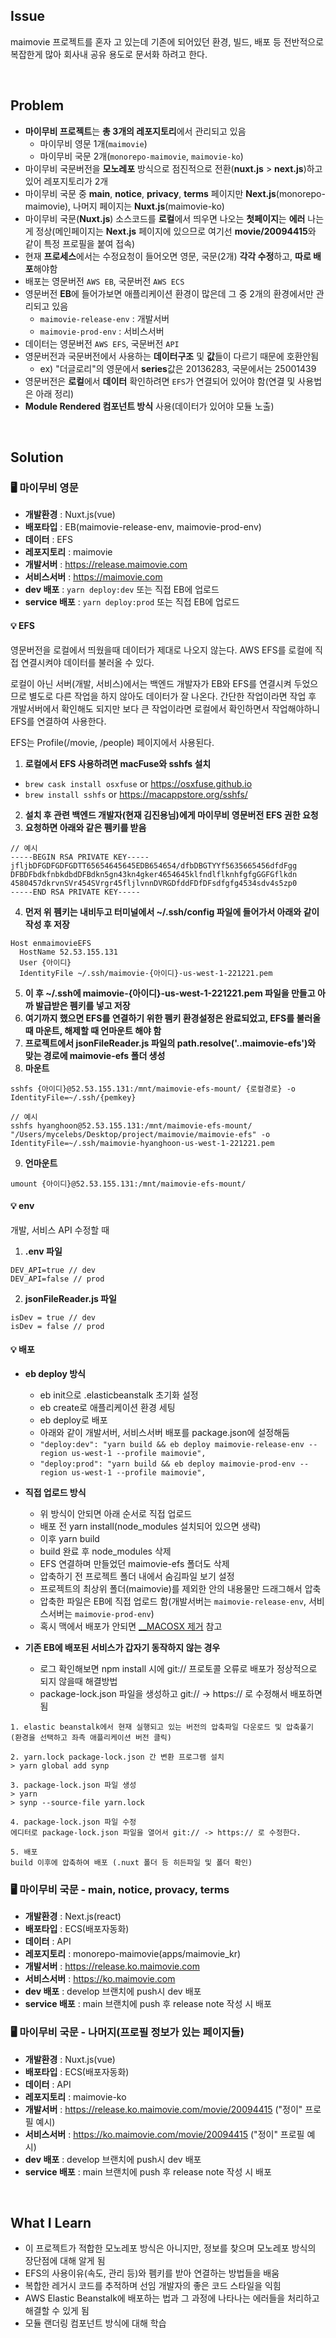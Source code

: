 ## Issue
maimovie 프로젝트를 혼자 고 있는데 기존에 되어있던 환경, 빌드, 배포 등 전반적으로 복잡한게 많아 회사내 공유 용도로 문서화 하려고 한다.

<br>

## Problem
+ **마이무비 프로젝트**는 **총 3개의 레포지토리**에서 관리되고 있음
  - 마이무비 영문 1개(`maimovie`)
  - 마이무비 국문 2개(`monorepo-maimovie`, `maimovie-ko`)
+ 마이무비 국문버전을 **모노레포** 방식으로 점진적으로 전환(**nuxt.js** > **next.js**)하고 있어 레포지토리가 2개
+ 마이무비 국문 중 **main**, **notice**, **privacy**, **terms** 페이지만 **Next.js**(monorepo-maimovie), 나머지 페이지는 **Nuxt.js**(maimovie-ko)
+ 마이무비 국문(**Nuxt.js**) 소스코드를 **로컬**에서 띄우면 나오는 **첫페이지**는 **에러** 나는게 정상(메인페이지는 **Next.js** 페이지에 있으므로 여기선 **movie/20094415**와 같이 특정 프로필을 붙여 접속)
+ 현재 **프로세스**에서는 수정요청이 들어오면 영문, 국문(2개) **각각 수정**하고, **따로 배포**해야함
+ 배포는 영문버전 `AWS EB`, 국문버전 `AWS ECS`
+ 영문버전 **EB**에 들어가보면 애플리케이션 환경이 많은데 그 중 2개의 환경에서만 관리되고 있음
  - `maimovie-release-env` : 개발서버
  - `maimovie-prod-env` : 서비스서버
+ 데이터는 영문버전 `AWS EFS`, 국문버전 `API`
+ 영문버전과 국문버전에서 사용하는 **데이터구조** 및 **값**들이 다르기 때문에 호환안됨
  - ex) "더글로리"의 영문에서 **series**값은 20136283, 국문에서는 25001439
+ 영문버전은 **로컬**에서 **데이터** 확인하려면 `EFS`가 연결되어 있어야 함(연결 및 사용법은 아래 정리)
+ **Module Rendered 컴포넌트 방식** 사용(데이터가 있어야 모듈 노출)

<br>

## Solution
### 🖥 마이무비 영문
+ **개발환경** : Nuxt.js(vue)
+ **배포타입** : EB(maimovie-release-env, maimovie-prod-env)
+ **데이터** : EFS
+ **레포지토리** : maimovie
+ **개발서버** : https://release.maimovie.com
+ **서비스서버** : https://maimovie.com
+ **dev 배포** : `yarn deploy:dev` 또는 직접 EB에 업로드
+ **service 배포** : `yarn deploy:prod` 또는 직접 EB에 업로드
#### 💡 EFS
영문버전을 로컬에서 띄웠을때 데이터가 제대로 나오지 않는다. AWS EFS를 로컬에 직접 연결시켜야 데이터를 불러올 수 있다.

로컬이 아닌 서버(개발, 서비스)에서는 백엔드 개발자가 EB와 EFS를 연결시켜 두었으므로 별도로 다른 작업을 하지 않아도 데이터가 잘 나온다. 간단한 작업이라면 작업 후 개발서버에서 확인해도 되지만 보다 큰 작업이라면 로컬에서 확인하면서 작업해야하니 EFS를 연결하여 사용한다.

EFS는 Profile(/movie, /people) 페이지에서 사용된다.
1. **로컬에서 EFS 사용하려면 macFuse와 sshfs 설치**  
+ `brew cask install osxfuse` or https://osxfuse.github.io
+ `brew install sshfs` or https://macappstore.org/sshfs/
2. **설치 후 관련 백엔드 개발자(현재 김진용님)에게 마이무비 영문버전 EFS 권한 요청**
3. **요청하면 아래와 같은 펨키를 받음**
```
// 예시
-----BEGIN RSA PRIVATE KEY-----
jfljbDFGDFGDFGDTT65654645645EDB654654/dfbDBGTYYf5635665456dfdFgg
DFBDFbdkfnbkdbdDFBdkn5gn43kn4gker4654645klfndlflknhfgfgGGFGflkdn
4580457dkrvnSVr454SVrgr45fljlvnnDVRGDfddFDfDFsdfgfg4534sdv4s5zp0
-----END RSA PRIVATE KEY-----
```
4. **먼저 위 펨키는 내비두고 터미널에서 ~/.ssh/config 파일에 들어가서 아래와 같이 작성 후 저장**
```
Host enmaimovieEFS
  HostName 52.53.155.131
  User {아이디}
  IdentityFile ~/.ssh/maimovie-{아이디}-us-west-1-221221.pem
```
5. **이 후 ~/.ssh에 maimovie-{아이디}-us-west-1-221221.pem 파일을 만들고 아까 발급받은 펨키를 넣고 저장**
6. **여기까지 했으면 EFS를 연결하기 위한 펨키 환경설정은 완료되었고, EFS를 불러올 때 마운트, 해제할 때 언마운트 해야 함**
7. **프로젝트에서 jsonFileReader.js 파일의 path.resolve('..maimovie-efs')와 맞는 경로에 maimovie-efs 폴더 생성**
8. **마운트**
```
sshfs {아이디}@52.53.155.131:/mnt/maimovie-efs-mount/ {로컬경로} -o IdentityFile=~/.ssh/{pemkey}
```
```
// 예시
sshfs hyanghoon@52.53.155.131:/mnt/maimovie-efs-mount/ "/Users/mycelebs/Desktop/project/maimovie/maimovie-efs" -o IdentityFile=~/.ssh/maimovie-hyanghoon-us-west-1-221221.pem
```
9. **언마운트**
```
umount {아이디}@52.53.155.131:/mnt/maimovie-efs-mount/
```
#### 💡 env
개발, 서비스 API 수정할 때
1. **.env 파일**
```
DEV_API=true // dev
DEV_API=false // prod
```
2. **jsonFileReader.js 파일**
```
isDev = true // dev
isDev = false // prod
```
#### 💡 배포
+ **eb deploy 방식**
  - eb init으로 .elasticbeanstalk 초기화 설정
  - eb create로 애플리케이션 환경 세팅
  - eb deploy로 배포
  - 아래와 같이 개발서버, 서비스서버 배포를 package.json에 설정해둠
  - `"deploy:dev": "yarn build && eb deploy maimovie-release-env --region us-west-1 --profile maimovie",`
  - `"deploy:prod": "yarn build && eb deploy maimovie-prod-env --region us-west-1 --profile maimovie",`

+ **직접 업로드 방식**
  - 위 방식이 안되면 아래 순서로 직접 업로드
  - 배포 전 yarn install(node_modules 설치되어 있으면 생략)
  - 이후 yarn build
  - build 완료 후 node_modules 삭제
  - EFS 연결하며 만들었던 maimovie-efs 폴더도 삭제
  - 압축하기 전 프로젝트 폴더 내에서 숨김파일 보기 설정
  - 프로젝트의 최상위 폴더(maimovie)를 제외한 안의 내용물만 드래그해서 압축
  - 압축한 파일은 EB에 직접 업로드 함(개발서버는 `maimovie-release-env`, 서비스서버는 `maimovie-prod-env`)
  - 혹시 맥에서 배포가 안되면 [__MACOSX 제거](https://asecurity.dev/entry/Mac-Zip-%ED%8C%8C%EC%9D%BC%EC%97%90%EC%84%9C-MACOSX-DSStore-%EC%A0%9C%EA%B1%B0) 참고

+ **기존 EB에 배포된 서비스가 갑자기 동작하지 않는 경우**
  - 로그 확인해보면 npm install 시에 git:// 프로토콜 오류로 배포가 정상적으로 되지 않을때 해결방법
  - package-lock.json 파일을 생성하고 git:// -> https:// 로 수정해서 배포하면 됨
```
1. elastic beanstalk에서 현재 실행되고 있는 버전의 압축파일 다운로드 및 압축풀기 (환경을 선택하고 좌측 애플리케이션 버전 클릭)

2. yarn.lock package-lock.json 간 변환 프로그램 설치
> yarn global add synp

3. package-lock.json 파일 생성
> yarn
> synp --source-file yarn.lock

4. package-lock.json 파일 수정
에디터로 package-lock.json 파일을 열어서 git:// -> https:// 로 수정한다.

5. 배포
build 이후에 압축하여 배포 (.nuxt 폴더 등 히든파일 및 폴더 확인)
```

### 🖥 마이무비 국문 - main, notice, provacy, terms
+ **개발환경** : Next.js(react)
+ **배포타입** : ECS(배포자동화)
+ **데이터** : API
+ **레포지토리** : monorepo-maimovie(apps/maimovie_kr)
+ **개발서버** : https://release.ko.maimovie.com
+ **서비스서버** : https://ko.maimovie.com
+ **dev 배포** : develop 브랜치에 push시 dev 배포
+ **service 배포** : main 브랜치에 push 후 release note 작성 시 배포

### 🖥 마이무비 국문 - 나머지(프로필 정보가 있는 페이지들)
+ **개발환경** : Nuxt.js(vue)
+ **배포타입** : ECS(배포자동화)
+ **데이터** : API
+ **레포지토리** : maimovie-ko
+ **개발서버** : https://release.ko.maimovie.com/movie/20094415 ("정이" 프로필 예시)
+ **서비스서버** : https://ko.maimovie.com/movie/20094415 ("정이" 프로필 예시)
+ **dev 배포** : develop 브랜치에 push시 dev 배포
+ **service 배포** : main 브랜치에 push 후 release note 작성 시 배포

<br>

## What I Learn
+ 이 프로젝트가 적합한 모노레포 방식은 아니지만, 정보를 찾으며 모노레포 방식의 장단점에 대해 알게 됨
+ EFS의 사용이유(속도, 관리 등)와 펨키를 받아 연결하는 방법들을 배움
+ 복합한 레거시 코드를 추적하며 선임 개발자의 좋은 코드 스타일을 익힘
+ AWS Elastic Beanstalk에 배포하는 법과 그 과정에 나타나는 에러들을 처리하고 해결할 수 있게 됨
+ 모듈 랜더링 컴포넌트 방식에 대해 학습
